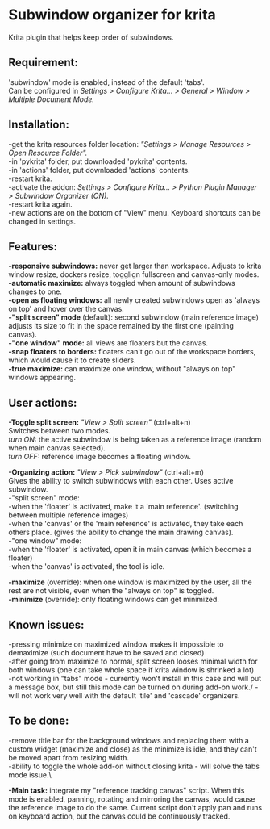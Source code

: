 # Subwindow organizer for krita
Krita plugin that helps keep order of subwindows.

## Requirement:
'subwindow' mode is enabled, instead of the default 'tabs'.\
Can be configured in *Settings > Configure Krita... > General > Window > Multiple Document Mode.*

## Installation:
-get the krita resources folder location: *"Settings > Manage Resources > Open Resource Folder".*\
-in 'pykrita' folder, put downloaded 'pykrita' contents.\
-in 'actions' folder, put downloaded 'actions' contents.\
-restart krita.\
-activate the addon: *Settings > Configure Krita... > Python Plugin Manager > Subwindow Organizer (ON).*\
-restart krita again.\
-new actions are on the bottom of "View" menu. Keyboard shortcuts can be changed in settings.

## Features:
**-responsive subwindows:** never get larger than workspace. Adjusts to krita window resize, dockers resize, togglign fullscreen and canvas-only modes.\
**-automatic maximize:** always toggled when amount of subwindows changes to one.\
**-open as floating windows:** all newly created subwindows open as 'always on top' and hover over the canvas.\
**-"split screen" mode** (default): second subwindow (main reference image) adjusts its size to fit in the space remained by the first one (painting canvas).\
**-"one window" mode:** all views are floaters but the canvas.\
**-snap floaters to borders:** floaters can't go out of the workspace borders, which would cause it to create sliders.\
**-true maximize:** can maximize one window, without "always on top" windows appearing.

## User actions:
**-Toggle split screen:** *"View > Split screen"* (ctrl+alt+n)\
Switches between two modes.\
*turn ON:* the active subwindow is being taken as a reference image (random when main canvas selected).\
*turn OFF:* reference image becomes a floating window.

**-Organizing action:** *"View > Pick subwindow"* (ctrl+alt+m)\
Gives the ability to switch subwindows with each other. Uses active subwindow.\
-"split screen" mode:\
    -when the 'floater' is activated, make it a 'main reference'. (switching between multiple reference images)\
    -when the 'canvas' or the 'main reference' is activated, they take each others place. (gives the ability to change the main drawing canvas).\
-"one window" mode:\
    -when the 'floater' is activated, open it in main canvas (which becomes a floater)\
    -when the 'canvas' is activated, the tool is idle.
 
**-maximize** (override): when one window is maximized by the user, all the rest are not visible, even when the "always on top" is toggled.\
**-minimize** (override): only floating windows can get minimized.

## Known issues:
-pressing minimize on maximized window makes it impossible to demaximize (such document have to be saved and closed)\
-after going from maximize to normal, split screen looses minimal width for both windows (one can take whole space if krita window is shrinked a lot)\
-not working in "tabs" mode - currently won't install in this case and will put a message box, but still this mode can be turned on during add-on work./
-will not work very well with the default 'tile' and 'cascade' organizers.

## To be done:
-remove title bar for the background windows and replacing them with a custom widget (maximize and close) as the minimize is idle, and they can't be moved apart from resizing width.\
-ability to toggle the whole add-on without closing krita - will solve the tabs mode issue.\

**-Main task:** integrate my "reference tracking canvas" script. When this mode is enabled, panning, rotating and mirroring the canvas, would cause the reference image to do the same. Current script don't apply pan and runs on keyboard action, but the canvas could be continuously tracked.

